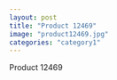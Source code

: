 ```yaml
---
layout: post
title: "Product 12469"
image: "product12469.jpg"
categories: "category1"
---
```

Product 12469
